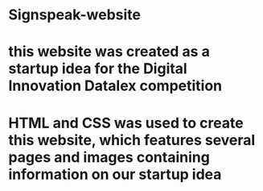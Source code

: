 # Signspeak-website

# this website was created as a startup idea for the Digital Innovation Datalex competition
# HTML and CSS was used to create this website, which features several pages and images containing information on our startup idea
